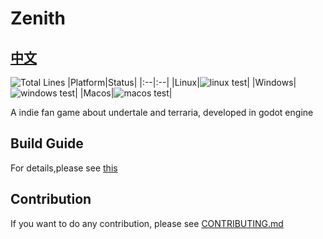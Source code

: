 # Zenith

## [中文](./README-zh.md)

![Total Lines](https://tokei.rs/github/skyuoi/zenith)
|Platform|Status|
|:--|:--|
|Linux|![linux test](https://img.shields.io/github/actions/workflow/status/skyuoi/zenith/rust_linux.yml)|
|Windows|![windows test](https://img.shields.io/github/actions/workflow/status/skyuoi/zenith/rust_windows.yml)|
|Macos|![macos test](https://img.shields.io/github/actions/workflow/status/skyuoi/zenith/rust_macos.yml)|

A indie fan game about undertale and terraria, developed in godot engine

## Build Guide

For details,please see [this](./docs/build-guide.md)

## Contribution

If you want to do any contribution, please see [CONTRIBUTING.md](./CONTRIBUTING.md)
